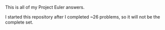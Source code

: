 This is all of my Project Euler answers.

I started this repository after I completed ~26 problems, so it will not be the complete set.